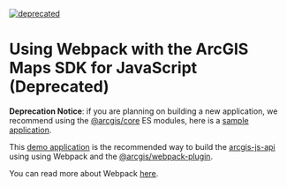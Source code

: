 [![deprecated](http://badges.github.io/stability-badges/dist/deprecated.svg)](http://github.com/badges/stability-badges)

# Using Webpack with the ArcGIS Maps SDK for JavaScript (Deprecated)

**Deprecation Notice**: if you are planning on building a new application, we recommend using the [@arcgis/core](https://developers.arcgis.com/javascript/latest/es-modules/) ES modules, here is a [sample application](https://github.com/Esri/jsapi-resources/tree/master/esm-samples/webpack).

This [demo application](demo/) is the recommended way to build the [arcgis-js-api](https://github.com/Esri/arcgis-js-api) using using Webpack and the [@arcgis/webpack-plugin](https://github.com/Esri/arcgis-webpack-plugin).

You can read more about Webpack [here](https://webpack.js.org/).
